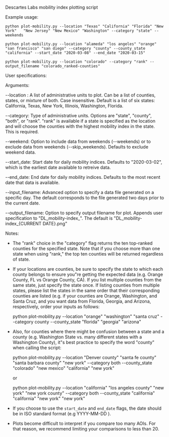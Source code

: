 Descartes Labs mobility index plotting script

Example usage:

	python plot-mobility.py --location "Texas" "California" "Florida" "New York"   "New Jersey" "New Mexico" "Washington" --category "state" --weekends

	python plot-mobility.py --location "alameda" "los angeles" "orange" "san francisco" "san diego" --category "county" --county_state "california" --start_date "2020-03-08" --end_date "2020-03-15"

	python plot-mobility.py --location "colorado" --category "rank" --output_filename "colorado_ranked-counties"


User specifications:

Arguments:

--location : A list of administrative units to plot. Can be a list of counties, states, or mixture of both. Case insensitive. Default is a list of six states: California, Texas, New York, Illinois, Washington, Florida.

--category: Type of administrative units. Options are "state", "county", "both", or "rank". "rank" is available if a state is specified as the location and will choose the counties with the highest mobility index in the state. This is required.

--weekend: Option to include data from weekends (--weekends) or to exclude data from weekends (--skip_weekends). Defaults to exclude weekend data.

--start_date: Start date for daily mobility indices. Defaults to "2020-03-02", which is the earliest date available to retreive data.

--end_date: End date for daily mobility indices. Defaults to the most recent date that data is available.

--input_filename: Advanced option to specify a data file generated on a specific day. The default corresponds to the file generated two days prior to the current date.

--output_filename: Option to specify output filename for plot. Appends user specification to "DL_mobility-index_". The default is "DL_mobility-index_{CURRENT DATE}.png"


Notes:

- The "rank" choice in the "category" flag returns the ten top-ranked counties for the specified state. Note that if you choose more than one state when using "rank," the top ten counties will be returned regardless of state.

- If your locations are counties, be sure to specify the state to which each county belongs to ensure you"re getting the expected data (e.g. Orange County, FL vs Orange County, CA). If you list multiple counties from the same state, just specify the state once. If listing counties from multiple states, please list the states in the same order that their corresponding counties are listed (e.g. if your counties are Orange, Washington, and Santa Cruz, and you want data from Florida, Georgia, and Arizona, respectively, order your inputs as follows:

	python plot-mobility.py --location "orange" "washington" "santa cruz" --category county --county_state "florida" "georgia" "arizona"

- Also, for counties where there might be confusion between a state and a county (e.g. Washington State vs. many different states with a Washington County), it"s best practice to specify the word "county" when calling the script:

	python plot-mobility.py --location "Denver county" "santa fe county" "santa barbara county" "new york" --category both --county_state "colorado" "new mexico" "california" "new york"

	or

	python plot-mobility.py --location "california" "los angeles county" "new york" "new york county" --category both --county_state "california" "california" "new york" "new york"

- If you choose to use the `start_date` and `end_date` flags, the date should be in ISO standard format (e.g YYYY-MM-DD ).

- Plots become difficult to interpret if you compare too many AOIs. For that reason, we recommend limiting your comparisons to less than 20.
